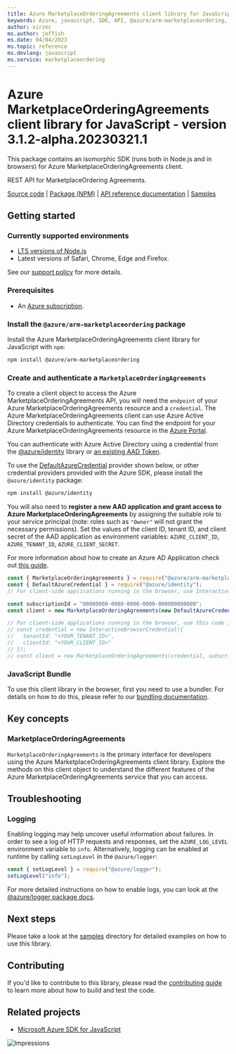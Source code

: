 ```yaml
---
title: Azure MarketplaceOrderingAgreements client library for JavaScript
keywords: Azure, javascript, SDK, API, @azure/arm-marketplaceordering, marketplaceordering
author: xirzec
ms.author: jeffish
ms.date: 04/04/2023
ms.topic: reference
ms.devlang: javascript
ms.service: marketplaceordering
---
```

# Azure MarketplaceOrderingAgreements client library for JavaScript - version 3.1.2-alpha.20230321.1 


This package contains an isomorphic SDK (runs both in Node.js and in browsers) for Azure MarketplaceOrderingAgreements client.

REST API for MarketplaceOrdering Agreements.

[Source code](https://github.com/Azure/azure-sdk-for-js/tree/main/sdk/marketplaceordering/arm-marketplaceordering) |
[Package (NPM)](https://www.npmjs.com/package/@azure/arm-marketplaceordering) |
[API reference documentation](/javascript/api/@azure/arm-marketplaceordering) |
[Samples](https://github.com/Azure-Samples/azure-samples-js-management)

## Getting started

### Currently supported environments

- [LTS versions of Node.js](https://github.com/nodejs/release#release-schedule)
- Latest versions of Safari, Chrome, Edge and Firefox.

See our [support policy](https://github.com/Azure/azure-sdk-for-js/blob/main/SUPPORT.md) for more details.

### Prerequisites

- An [Azure subscription][azure_sub].

### Install the `@azure/arm-marketplaceordering` package

Install the Azure MarketplaceOrderingAgreements client library for JavaScript with `npm`:

```bash
npm install @azure/arm-marketplaceordering
```

### Create and authenticate a `MarketplaceOrderingAgreements`

To create a client object to access the Azure MarketplaceOrderingAgreements API, you will need the `endpoint` of your Azure MarketplaceOrderingAgreements resource and a `credential`. The Azure MarketplaceOrderingAgreements client can use Azure Active Directory credentials to authenticate.
You can find the endpoint for your Azure MarketplaceOrderingAgreements resource in the [Azure Portal][azure_portal].

You can authenticate with Azure Active Directory using a credential from the [@azure/identity][azure_identity] library or [an existing AAD Token](https://github.com/Azure/azure-sdk-for-js/blob/master/sdk/identity/identity/samples/AzureIdentityExamples.md#authenticating-with-a-pre-fetched-access-token).

To use the [DefaultAzureCredential][defaultazurecredential] provider shown below, or other credential providers provided with the Azure SDK, please install the `@azure/identity` package:

```bash
npm install @azure/identity
```

You will also need to **register a new AAD application and grant access to Azure MarketplaceOrderingAgreements** by assigning the suitable role to your service principal (note: roles such as `"Owner"` will not grant the necessary permissions).
Set the values of the client ID, tenant ID, and client secret of the AAD application as environment variables: `AZURE_CLIENT_ID`, `AZURE_TENANT_ID`, `AZURE_CLIENT_SECRET`.

For more information about how to create an Azure AD Application check out [this guide](/azure/active-directory/develop/howto-create-service-principal-portal).

```javascript
const { MarketplaceOrderingAgreements } = require("@azure/arm-marketplaceordering");
const { DefaultAzureCredential } = require("@azure/identity");
// For client-side applications running in the browser, use InteractiveBrowserCredential instead of DefaultAzureCredential. See https://aka.ms/azsdk/js/identity/examples for more details.

const subscriptionId = "00000000-0000-0000-0000-000000000000";
const client = new MarketplaceOrderingAgreements(new DefaultAzureCredential(), subscriptionId);

// For client-side applications running in the browser, use this code instead:
// const credential = new InteractiveBrowserCredential({
//   tenantId: "<YOUR_TENANT_ID>",
//   clientId: "<YOUR_CLIENT_ID>"
// });
// const client = new MarketplaceOrderingAgreements(credential, subscriptionId);
```


### JavaScript Bundle
To use this client library in the browser, first you need to use a bundler. For details on how to do this, please refer to our [bundling documentation](https://aka.ms/AzureSDKBundling).

## Key concepts

### MarketplaceOrderingAgreements

`MarketplaceOrderingAgreements` is the primary interface for developers using the Azure MarketplaceOrderingAgreements client library. Explore the methods on this client object to understand the different features of the Azure MarketplaceOrderingAgreements service that you can access.

## Troubleshooting

### Logging

Enabling logging may help uncover useful information about failures. In order to see a log of HTTP requests and responses, set the `AZURE_LOG_LEVEL` environment variable to `info`. Alternatively, logging can be enabled at runtime by calling `setLogLevel` in the `@azure/logger`:

```javascript
const { setLogLevel } = require("@azure/logger");
setLogLevel("info");
```

For more detailed instructions on how to enable logs, you can look at the [@azure/logger package docs](https://github.com/Azure/azure-sdk-for-js/tree/main/sdk/core/logger).

## Next steps

Please take a look at the [samples](https://github.com/Azure-Samples/azure-samples-js-management) directory for detailed examples on how to use this library.

## Contributing

If you'd like to contribute to this library, please read the [contributing guide](https://github.com/Azure/azure-sdk-for-js/blob/main/CONTRIBUTING.md) to learn more about how to build and test the code.

## Related projects

- [Microsoft Azure SDK for JavaScript](https://github.com/Azure/azure-sdk-for-js)

![Impressions](https://azure-sdk-impressions.azurewebsites.net/api/impressions/azure-sdk-for-js%2Fsdk%2Fmarketplaceordering%2Farm-marketplaceordering%2FREADME.png)

[azure_cli]: /cli/azure
[azure_sub]: https://azure.microsoft.com/free/
[azure_sub]: https://azure.microsoft.com/free/
[azure_portal]: https://portal.azure.com
[azure_identity]: https://github.com/Azure/azure-sdk-for-js/tree/main/sdk/identity/identity
[defaultazurecredential]: https://github.com/Azure/azure-sdk-for-js/tree/main/sdk/identity/identity#defaultazurecredential

